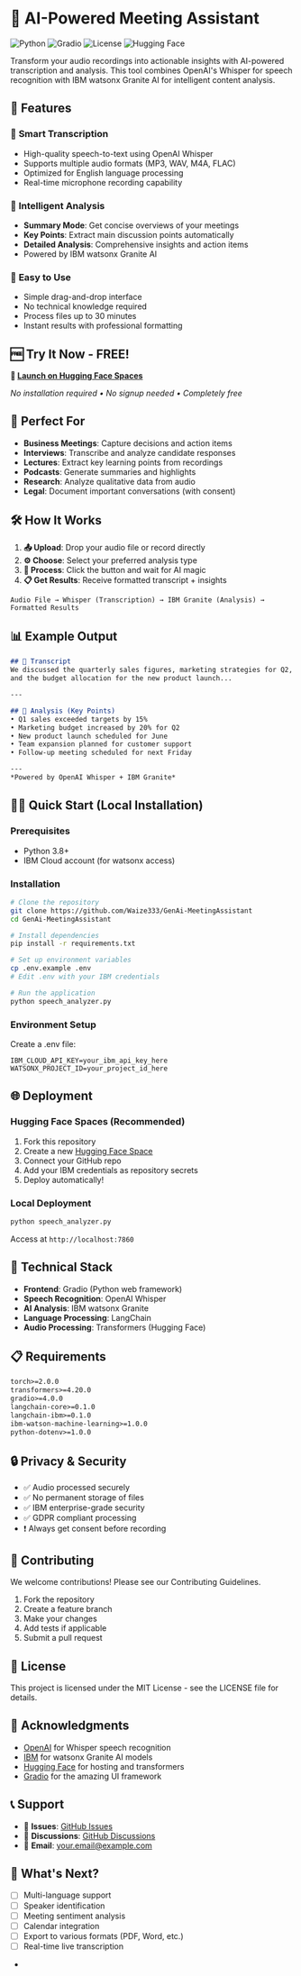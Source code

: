 # 🎤 AI-Powered Meeting Assistant

![Python](https://img.shields.io/badge/python-v3.8+-blue.svg)
![Gradio](https://img.shields.io/badge/gradio-4.0+-orange.svg)
![License](https://img.shields.io/badge/license-MIT-green.svg)
![Hugging Face](https://img.shields.io/badge/%F0%9F%A4%97%20Hugging%20Face-Spaces-blue)

Transform your audio recordings into actionable insights with AI-powered transcription and analysis. This tool combines OpenAI's Whisper for speech recognition with IBM watsonx Granite AI for intelligent content analysis.

## 🌟 Features

### 📝 **Smart Transcription**

- High-quality speech-to-text using OpenAI Whisper
- Supports multiple audio formats (MP3, WAV, M4A, FLAC)
- Optimized for English language processing
- Real-time microphone recording capability

### 🎯 **Intelligent Analysis**

- **Summary Mode**: Get concise overviews of your meetings
- **Key Points**: Extract main discussion points automatically
- **Detailed Analysis**: Comprehensive insights and action items
- Powered by IBM watsonx Granite AI

### 🚀 **Easy to Use**

- Simple drag-and-drop interface
- No technical knowledge required
- Process files up to 30 minutes
- Instant results with professional formatting

## 🆓 Try It Now - FREE!

**🔗 [Launch on Hugging Face Spaces](https://huggingface.co/spaces/waize333/GenAi-MeetingAssistant)**

*No installation required • No signup needed • Completely free*

## 💼 Perfect For

- **Business Meetings**: Capture decisions and action items
- **Interviews**: Transcribe and analyze candidate responses
- **Lectures**: Extract key learning points from recordings
- **Podcasts**: Generate summaries and highlights
- **Research**: Analyze qualitative data from audio
- **Legal**: Document important conversations (with consent)

## 🛠️ How It Works

1. **📤 Upload**: Drop your audio file or record directly
2. **⚙️ Choose**: Select your preferred analysis type
3. **🚀 Process**: Click the button and wait for AI magic
4. **📋 Get Results**: Receive formatted transcript + insights

```
Audio File → Whisper (Transcription) → IBM Granite (Analysis) → Formatted Results
```

## 📊 Example Output

```markdown
## 📝 Transcript
We discussed the quarterly sales figures, marketing strategies for Q2, 
and the budget allocation for the new product launch...

---

## 🎯 Analysis (Key Points)
• Q1 sales exceeded targets by 15%
• Marketing budget increased by 20% for Q2
• New product launch scheduled for June
• Team expansion planned for customer support
• Follow-up meeting scheduled for next Friday

---
*Powered by OpenAI Whisper + IBM Granite*
```

## 🏃‍♂️ Quick Start (Local Installation)

### Prerequisites

- Python 3.8+
- IBM Cloud account (for watsonx access)

### Installation

```bash
# Clone the repository
git clone https://github.com/Waize333/GenAi-MeetingAssistant
cd GenAi-MeetingAssistant

# Install dependencies
pip install -r requirements.txt

# Set up environment variables
cp .env.example .env
# Edit .env with your IBM credentials

# Run the application
python speech_analyzer.py
```

### Environment Setup

Create a .env file:

```env
IBM_CLOUD_API_KEY=your_ibm_api_key_here
WATSONX_PROJECT_ID=your_project_id_here
```

## 🌐 Deployment

### Hugging Face Spaces (Recommended)

1. Fork this repository
2. Create a new [Hugging Face Space](https://huggingface.co/spaces)
3. Connect your GitHub repo
4. Add your IBM credentials as repository secrets
5. Deploy automatically!

### Local Deployment

```bash
python speech_analyzer.py
```

Access at `http://localhost:7860`

## 🔧 Technical Stack

- **Frontend**: Gradio (Python web framework)
- **Speech Recognition**: OpenAI Whisper
- **AI Analysis**: IBM watsonx Granite
- **Language Processing**: LangChain
- **Audio Processing**: Transformers (Hugging Face)

## 📋 Requirements

```txt
torch>=2.0.0
transformers>=4.20.0
gradio>=4.0.0
langchain-core>=0.1.0
langchain-ibm>=0.1.0
ibm-watson-machine-learning>=1.0.0
python-dotenv>=1.0.0
```

## 🔒 Privacy & Security

- ✅ Audio processed securely
- ✅ No permanent storage of files
- ✅ IBM enterprise-grade security
- ✅ GDPR compliant processing
- ❗ Always get consent before recording

## 🤝 Contributing

We welcome contributions! Please see our Contributing Guidelines.

1. Fork the repository
2. Create a feature branch
3. Make your changes
4. Add tests if applicable
5. Submit a pull request

## 📄 License

This project is licensed under the MIT License - see the LICENSE file for details.

## 🙏 Acknowledgments

- [OpenAI](https://openai.com/) for Whisper speech recognition
- [IBM](https://www.ibm.com/) for watsonx Granite AI models
- [Hugging Face](https://huggingface.co/) for hosting and transformers
- [Gradio](https://gradio.app/) for the amazing UI framework

## 📞 Support

- 🐛 **Issues**: [GitHub Issues](https://github.com/YOUR_USERNAME/ai-meeting-assistant/issues)
- 💬 **Discussions**: [GitHub Discussions](https://github.com/YOUR_USERNAME/ai-meeting-assistant/discussions)
- 📧 **Email**: your.email@example.com

## 🚀 What's Next?

- [ ]  Multi-language support
- [ ]  Speaker identification
- [ ]  Meeting sentiment analysis
- [ ]  Calendar integration
- [ ]  Export to various formats (PDF, Word, etc.)
- [ ]  Real-time live transcription

*

</div>
